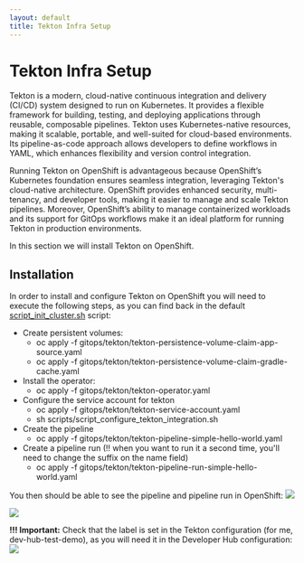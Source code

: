 ```yaml
---
layout: default
title: Tekton Infra Setup
---
```


# Tekton Infra Setup
Tekton is a modern, cloud-native continuous integration and delivery (CI/CD) system designed to run on Kubernetes.
It provides a flexible framework for building, testing, and deploying applications through reusable, composable pipelines.
Tekton uses Kubernetes-native resources, making it scalable, portable, and well-suited for cloud-based environments.
Its pipeline-as-code approach allows developers to define workflows in YAML, which enhances flexibility and version control integration.



Running Tekton on OpenShift is advantageous because OpenShift’s Kubernetes foundation ensures seamless integration,
leveraging Tekton's cloud-native architecture. OpenShift provides enhanced security, multi-tenancy, and developer tools,
making it easier to manage and scale Tekton pipelines. Moreover, OpenShift’s ability to manage containerized workloads and its support for
GitOps workflows make it an ideal platform for running Tekton in production environments.



In this section we will install Tekton on OpenShift.

## Installation
In order to install and configure Tekton on OpenShift you will need to execute the following steps, as you can find back in the default
[script_init_cluster.sh](https://github.com/maarten-vandeperre/developer-hub-documentation/blob/main/script_init_cluster.sh) script:
* Create persistent volumes:
  * oc apply -f gitops/tekton/tekton-persistence-volume-claim-app-source.yaml
  * oc apply -f gitops/tekton/tekton-persistence-volume-claim-gradle-cache.yaml
* Install the operator:
  * oc apply -f gitops/tekton/tekton-operator.yaml
* Configure the service account for tekton
  * oc apply -f gitops/tekton/tekton-service-account.yaml
  * sh scripts/script_configure_tekton_integration.sh
* Create the pipeline
  * oc apply -f gitops/tekton/tekton-pipeline-simple-hello-world.yaml
* Create a pipeline run (!! when you want to run it a second time, you'll need to change the suffix on the name field)
  * oc apply -f gitops/tekton/tekton-pipeline-run-simple-hello-world.yaml

You then should be able to see the pipeline and pipeline run in OpenShift:
<img src="https://raw.githubusercontent.com/maarten-vandeperre/developer-hub-documentation/main/images/tekton_1.png" class="large">

<img src="https://raw.githubusercontent.com/maarten-vandeperre/developer-hub-documentation/main/images/tekton_2.png" class="large">

**!!! Important:** Check that the label is set in the Tekton configuration (for me, dev-hub-test-demo), as you will need it in the Developer Hub configuration:
<img src="https://raw.githubusercontent.com/maarten-vandeperre/developer-hub-documentation/main/images/tekton_3.png" class="large">